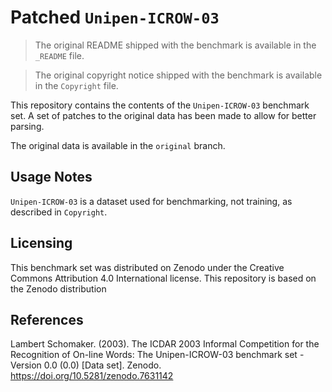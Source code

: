 # Patched `Unipen-ICROW-03`

> The original README shipped with the benchmark is available in the `_README` file.

> The original copyright notice shipped with the benchmark is available in the `Copyright` file.

This repository contains the contents of the `Unipen-ICROW-03` benchmark set. A set of patches to the original data has been made to allow for better parsing.

The original data is available in the `original` branch.

## Usage Notes

`Unipen-ICROW-03` is a dataset used for benchmarking, not training, as described in `Copyright`.

## Licensing

This benchmark set was distributed on Zenodo under the Creative Commons Attribution 4.0 International license. This repository is based on the Zenodo distribution

## References

Lambert Schomaker. (2003). The ICDAR 2003 Informal Competition for the Recognition of On-line Words: The Unipen-ICROW-03 benchmark set - Version 0.0 (0.0) [Data set]. Zenodo. https://doi.org/10.5281/zenodo.7631142
